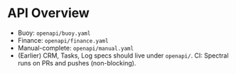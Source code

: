 # API Overview
- Buoy: `openapi/buoy.yaml`
- Finance: `openapi/finance.yaml`
- Manual-complete: `openapi/manual.yaml`
- (Earlier) CRM, Tasks, Log specs should live under `openapi/`.
CI: Spectral runs on PRs and pushes (non-blocking).
